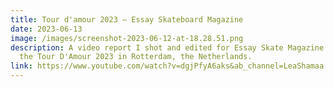 ```yaml
---
title: Tour d'amour 2023 — Essay Skateboard Magazine
date: 2023-06-13
image: /images/screenshot-2023-06-12-at-18.28.51.png
description: A video report I shot and edited for Essay Skate Magazine covering
  the Tour D'Amour 2023 in Rotterdam, the Netherlands.
link: https://www.youtube.com/watch?v=dgjPfyA6aks&ab_channel=LeaShamaa
---
```

